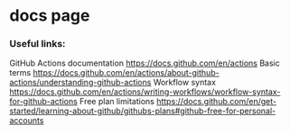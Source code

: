 # docs page

### Useful links:
GitHub Actions documentation https://docs.github.com/en/actions
Basic terms https://docs.github.com/en/actions/about-github-actions/understanding-github-actions
Workflow syntax https://docs.github.com/en/actions/writing-workflows/workflow-syntax-for-github-actions
Free plan limitations https://docs.github.com/en/get-started/learning-about-github/githubs-plans#github-free-for-personal-accounts
